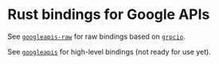 # Rust bindings for Google APIs

See [`googleapis-raw`](googleapis-raw) for raw bindings based on
[`grpcio`](https://github.com/pingcap/grpc-rs).

See [`googleapis`](googleapis) for high-level bindings (not ready for use yet).
